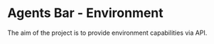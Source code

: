 # Agents Bar - Environment

The aim of the project is to provide environment capabilities via API.

